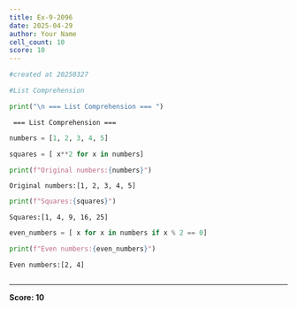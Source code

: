 ```yaml
---
title: Ex-9-2096
date: 2025-04-29
author: Your Name
cell_count: 10
score: 10
---
```


```python
#created at 20250327
```


```python
#List Comprehension
```


```python
print("\n === List Comprehension === ")
```

    
     === List Comprehension === 



```python
numbers = [1, 2, 3, 4, 5]
```


```python
squares = [ x**2 for x in numbers]
```


```python
print(f"Original numbers:{numbers}")
```

    Original numbers:[1, 2, 3, 4, 5]



```python
print(f"Squares:{squares}")
```

    Squares:[1, 4, 9, 16, 25]



```python
even_numbers = [ x for x in numbers if x % 2 == 0]
```


```python
print(f"Even numbers:{even_numbers}")
```

    Even numbers:[2, 4]



```python

```


---
**Score: 10**